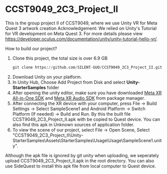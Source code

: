 # CCST9049_2C3_Project_II
This is the group project II of CCST9049, where we use Unity VR for Meta Quest 3 artwork creation
Acknowledgement: We relied on Unity's Tutorial for VR development on Meta Quest 3. For more details please view https://developer.oculus.com/documentation/unity/unity-tutorial-hello-vr/.

How to build our project?
1. Clone this project, the total size is over 6.9 GB
   ```python
   git clone https://github.com/SILENT-GUO/CCST9049_2C3_Project_II.git
   ```
2. Download Unity on your platform.
3. In Unity Hub, Choose Add Project from Disk and select **Unity-StarterSamples** folder
4. After opening the unity editor, make sure you have downloaded [Meta XR All-in-One SDK](https://developer.oculus.com/documentation/unity/unity-tutorial-hello-vr/) and [Meta XR Audio SDK](https://assetstore.unity.com/packages/tools/integration/meta-xr-audio-sdk-264557) from package manager.
5. After connecting the XR device with your computer, press File -> Build Settings -> Select SampleScene1 and Android Platform -> Switch Platform (If needed) -> Build and Run. By this the built file CCST9049_2C3_Project_II.apk with be copied to Quest device. You can also find this apk in Unknown sources of application folder.
6. To view the scene of our project, select File -> Open Scene, Select "CCST9049_2C3_Project_II\Unity-StarterSamples\Assets\StarterSamples\Usage\Usage\SampleScene1.unity".

Although the apk file is ignored by git unity when uploading, we seperately upload CCST9049_2C3_Project_II.apk in the root directory. You can also use SideQuest to install this apk file from local computer to Quest device.
